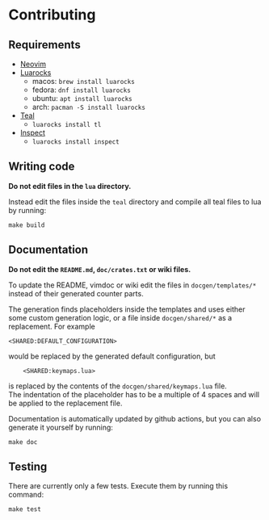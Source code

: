 # Contributing

## Requirements

- [Neovim](https://github.com/neovim/neovim)
- [Luarocks](https://luarocks.org/)
    - macos: `brew install luarocks`
    - fedora: `dnf install luarocks`
    - ubuntu: `apt install luarocks`
    - arch: `pacman -S install luarocks`
- [Teal](https://github.com/teal-language/tl)
    - `luarocks install tl`
- [Inspect](https://github.com/kikito/inspect.lua)
    - `luarocks install inspect`

## Writing code
__Do not edit files in the `lua` directory.__

Instead edit the files inside the `teal` directory
and compile all teal files to lua by running:
```
make build
```

## Documentation
__Do not edit the `README.md`, `doc/crates.txt` or wiki files.__

To update the README, vimdoc or wiki edit the files in `docgen/templates/*`
instead of their generated counter parts.

The generation finds placeholders inside the templates and uses either
some custom generation logic, or a file inside `docgen/shared/*` as a replacement.
For example
```
<SHARED:DEFAULT_CONFIGURATION>
```
would be replaced by the generated default configuration, but 
```
    <SHARED:keymaps.lua>
```
is replaced by the contents of the `docgen/shared/keymaps.lua` file.\
The indentation of the placeholder has to be a multiple of 4 spaces
and will be applied to the replacement file.


Documentation is automatically updated by github actions, but you can also
generate it yourself by running:
```
make doc
```

## Testing
There are currently only a few tests.
Execute them by running this command:
```
make test
```
